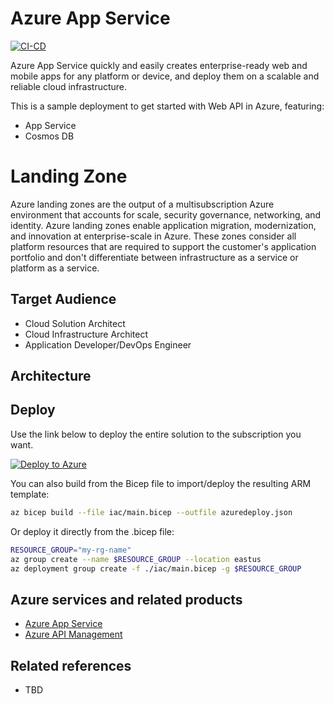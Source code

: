 # Azure App Service

[![CI-CD](https://github.com/aborsato/csa-appservice/actions/workflows/cicd.yml/badge.svg)](https://github.com/aborsato/csa-appservice/actions/workflows/cicd.yml)

Azure App Service quickly and easily creates enterprise-ready web and mobile apps for any platform or device, and deploy them on a scalable and reliable cloud infrastructure.

This is a sample deployment to get started with Web API in Azure, featuring:
- App Service
- Cosmos DB


# Landing Zone

Azure landing zones are the output of a multisubscription Azure environment that accounts for scale, security governance, networking, and identity. Azure landing zones enable application migration, modernization, and innovation at enterprise-scale in Azure. These zones consider all platform resources that are required to support the customer's application portfolio and don't differentiate between infrastructure as a service or platform as a service.


## Target Audience

- Cloud Solution Architect
- Cloud Infrastructure Architect
- Application Developer/DevOps Engineer

## Architecture


## Deploy

Use the link below to deploy the entire solution to the subscription you want.

[![Deploy to Azure](https://aka.ms/deploytoazurebutton)](https://portal.azure.com/#create/Microsoft.Template/uri/https%3A%2F%2Fraw.githubusercontent.com%2Faborsato%2Fcsa-appservice%2Fmaster%2Fazuredeploy.json)

You can also build from the Bicep file to import/deploy the resulting ARM template:
```bash
az bicep build --file iac/main.bicep --outfile azuredeploy.json
```

Or deploy it directly from the .bicep file:
```bash
RESOURCE_GROUP="my-rg-name"
az group create --name $RESOURCE_GROUP --location eastus
az deployment group create -f ./iac/main.bicep -g $RESOURCE_GROUP
```

## Azure services and related products

- [Azure App Service](https://docs.microsoft.com/en-us/azure/app-service/)
- [Azure API Management](https://docs.microsoft.com/en-us/azure/api-management/)

## Related references

- TBD
